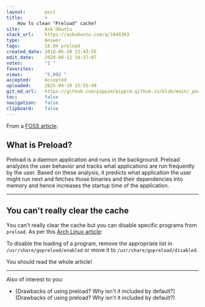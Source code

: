 ```yaml
---
layout:       post
title:        >
    How to clean "Preload" cache?
site:         Ask Ubuntu
stack_url:    https://askubuntu.com/q/1048363
type:         Answer
tags:         18.04 preload
created_date: 2018-06-20 22:43:55
edit_date:    2020-06-12 14:37:07
votes:        "2 "
favorites:    
views:        "5,092 "
accepted:     Accepted
uploaded:     2025-04-28 15:55:49
git_md_url:   https://github.com/pippim/pippim.github.io/blob/main/_posts/2018/2018-06-20-How-to-clean-_Preload_-cache_.md
toc:          false
navigation:   false
clipboard:    false
---
```


From a [FOSS article][1]:

## What is Preload?

Preload is a daemon application and runs in the background. Preload analyzes the user behavior and tracks what applications are run frequently by the user. Based on these analysis, it predicts what application the user might run next and fetches those binaries and their dependencies into memory and hence increases the startup time of the application.


----------

## You can't really clear the cache

You can't really clear the cache but you can disable specific programs from `preload`. As per this [Arch Linux article][2]:

To disable the loading of a program, remove the appropriate list in `/usr/share/gopreload/enabled` or move it to `/usr/share/gopreload/disabled`.

You should read the whole article!


----------

Also of interest to you:

- [Drawbacks of using preload? Why isn&#39;t it included by default?](Drawbacks of using preload? Why isn&#39;t it included by default?)


  [1]: https://itsfoss.com/improve-application-startup-speed-with-preload-in-ubuntu/
  [2]: https://wiki.archlinux.org/index.php/Preload
